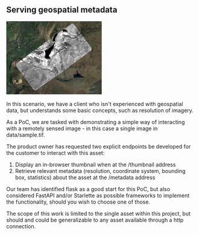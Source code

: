 ## Serving geospatial metadata

![S2 image](asset.png)

In this scenario, we have a client who isn't experienced with geospatial data, but understands some basic concepts, such as resolution of imagery.

As a PoC, we are tasked with demonstrating a simple way of interacting with a remotely sensed image - in this case a single image in data/sample.tif.

The product owner has requested two explicit endpoints be developed for the customer to interact with this asset:

1. Display an in-browser thumbnail when at the /thumbnail address
2. Retrieve relevant metadata (resolution, coordinate system, bounding box, statistics) about the asset at the /metadata address

Our team has identified flask as a good start for this PoC, but also considered FastAPI and/or Starlette as possible frameworks to implement the functionality, should you wish to choose one of those.

The scope of this work is limited to the single asset within this project, but should and could be generalizable to any asset available through a http connection.
